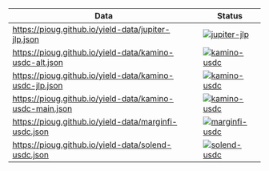 | Data                                                     | Status                                                                                                                                                                         |
| -------------------------------------------------------- | ------------------------------------------------------------------------------------------------------------------------------------------------------------------------------ |
| https://pioug.github.io/yield-data/jupiter-jlp.json      | [![jupiter-jlp](https://github.com/pioug/yield-data/actions/workflows/jupiter-jlp.yml/badge.svg)](https://github.com/pioug/yield-data/actions/workflows/jupiter-jlp.yml)       |
| https://pioug.github.io/yield-data/kamino-usdc-alt.json  | [![kamino-usdc](https://github.com/pioug/yield-data/actions/workflows/kamino-usdc.yml/badge.svg)](https://github.com/pioug/yield-data/actions/workflows/kamino-usdc.yml)       |
| https://pioug.github.io/yield-data/kamino-usdc-jlp.json  | [![kamino-usdc](https://github.com/pioug/yield-data/actions/workflows/kamino-usdc.yml/badge.svg)](https://github.com/pioug/yield-data/actions/workflows/kamino-usdc.yml)       |
| https://pioug.github.io/yield-data/kamino-usdc-main.json | [![kamino-usdc](https://github.com/pioug/yield-data/actions/workflows/kamino-usdc.yml/badge.svg)](https://github.com/pioug/yield-data/actions/workflows/kamino-usdc.yml)       |
| https://pioug.github.io/yield-data/marginfi-usdc.json    | [![marginfi-usdc](https://github.com/pioug/yield-data/actions/workflows/marginfi-usdc.yml/badge.svg)](https://github.com/pioug/yield-data/actions/workflows/marginfi-usdc.yml) |
| https://pioug.github.io/yield-data/solend-usdc.json      | [![solend-usdc](https://github.com/pioug/yield-data/actions/workflows/solend-usdc.yml/badge.svg)](https://github.com/pioug/yield-data/actions/workflows/solend-usdc.yml)       |
